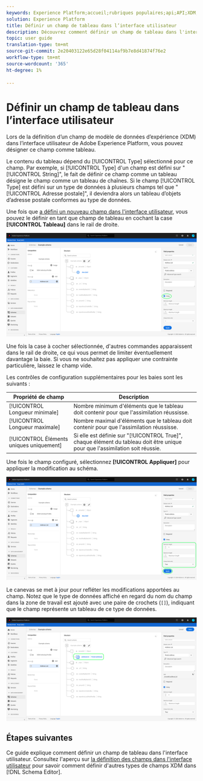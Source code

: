 ```yaml
---
keywords: Experience Platform;accueil;rubriques populaires;api;API;XDM;XDM system;experience data model;ui;workspace;array;field;
solution: Experience Platform
title: Définir un champ de tableau dans l’interface utilisateur
description: Découvrez comment définir un champ de tableau dans l'interface utilisateur de l'Experience Platform.
topic: user guide
translation-type: tm+mt
source-git-commit: 2e20403122e65d28f04114af9b7e8d41874f76e2
workflow-type: tm+mt
source-wordcount: '365'
ht-degree: 1%

---
```



# Définir un champ de tableau dans l’interface utilisateur

Lors de la définition d’un champ de modèle de données d’expérience (XDM) dans l’interface utilisateur de Adobe Experience Platform, vous pouvez désigner ce champ comme tableau.

Le contenu du tableau dépend du [!UICONTROL Type] sélectionné pour ce champ. Par exemple, si [!UICONTROL Type] d&#39;un champ est défini sur &quot;[!UICONTROL String]&quot;, le fait de définir ce champ comme un tableau désigne le champ comme un tableau de chaînes. Si le champ [!UICONTROL Type] est défini sur un type de données à plusieurs champs tel que &quot;[!UICONTROL Adresse postale]&quot;, il deviendra alors un tableau d’objets d’adresse postale conformes au type de données.

Une fois que [a défini un nouveau champ dans l&#39;interface utilisateur](./overview.md#define), vous pouvez le définir en tant que champ de tableau en cochant la case **[!UICONTROL Tableau]** dans le rail de droite.

![](../../images/ui/fields/special/array.png)

Une fois la case à cocher sélectionnée, d&#39;autres commandes apparaissent dans le rail de droite, ce qui vous permet de limiter éventuellement davantage la baie. Si vous ne souhaitez pas appliquer une contrainte particulière, laissez le champ vide.

Les contrôles de configuration supplémentaires pour les baies sont les suivants :

| Propriété de champ | Description |
| --- | --- |
| [!UICONTROL Longueur minimale] | Nombre minimum d&#39;éléments que le tableau doit contenir pour que l&#39;assimilation réussisse. |
| [!UICONTROL Longueur maximale] | Nombre maximal d&#39;éléments que le tableau doit contenir pour que l&#39;assimilation réussisse. |
| [!UICONTROL Éléments uniques uniquement] | Si elle est définie sur &quot;[!UICONTROL True]&quot;, chaque élément du tableau doit être unique pour que l&#39;assimilation soit réussie. |

Une fois le champ configuré, sélectionnez **[!UICONTROL Appliquer]** pour appliquer la modification au schéma.

![](../../images/ui/fields/special/array-config.png)

Le canevas se met à jour pour refléter les modifications apportées au champ. Notez que le type de données affiché en regard du nom du champ dans la zone de travail est ajouté avec une paire de crochets (`[]`), indiquant que le champ représente un tableau de ce type de données.

![](../../images/ui/fields/special/array-applied.png)

## Étapes suivantes

Ce guide explique comment définir un champ de tableau dans l&#39;interface utilisateur. Consultez l&#39;aperçu sur [la définition des champs dans l&#39;interface utilisateur](./overview.md#special) pour savoir comment définir d&#39;autres types de champs XDM dans [!DNL Schema Editor].